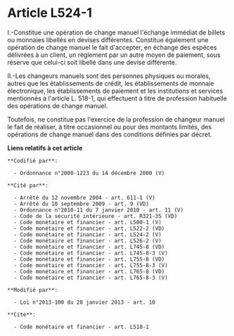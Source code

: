 # Article L524-1

I.-Constitue une opération de change manuel l'échange immédiat de billets ou monnaies libellés en devises différentes.
Constitue également une opération de change manuel le fait d'accepter, en échange des espèces délivrées à un client, un
règlement par un autre moyen de paiement, sous réserve que celui-ci soit libellé dans une devise différente. 

II.-Les changeurs manuels sont des personnes physiques ou morales, autres que les établissements de crédit, les
établissements de monnaie électronique, les établissements de paiement et les institutions et services mentionnés à l'article
L. 518-1, qui effectuent à titre de profession habituelle des opérations de change manuel. 

Toutefois, ne constitue pas l'exercice de la profession de changeur manuel le fait de réaliser, à titre occasionnel ou pour
des montants limités, des opérations de change manuel dans des conditions définies par décret.

**Liens relatifs à cet article**

	**Codifié par**:

	  - Ordonnance n°2000-1223 du 14 décembre 2000 (V)

	**Cité par**:

	  - Arrêté du 12 novembre 2004 - art. 611-1 (V)
	  - Arrêté du 10 septembre 2009 - art. 9 (VD)
	  - Ordonnance n°2010-11 du 7 janvier 2010 - art. 11 (V)
	  - Code de la sécurité intérieure - art. R321-35 (VD)
	  - Code monétaire et financier - art. L500-1 (V)
	  - Code monétaire et financier - art. L522-2 (VD)
	  - Code monétaire et financier - art. L524-2 (V)
	  - Code monétaire et financier - art. L526-2 (V)
	  - Code monétaire et financier - art. L745-8 (VD)
	  - Code monétaire et financier - art. L745-8-3 (V)
	  - Code monétaire et financier - art. L755-8 (VD)
	  - Code monétaire et financier - art. L755-8-3 (V)
	  - Code monétaire et financier - art. L765-8 (VD)
	  - Code monétaire et financier - art. L765-8-3 (V)

	**Modifié par**:

	  - Loi n°2013-100 du 28 janvier 2013 - art. 10

	**Cite**:

	  - Code monétaire et financier - art. L518-1
